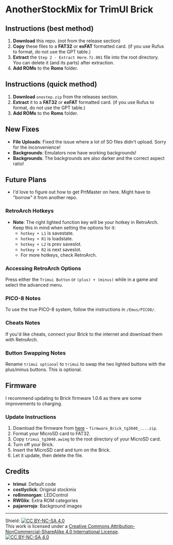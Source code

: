 # AnotherStockMix for TrimUI Brick

## Instructions (best method)

1. **Download** this repo.  (not from the release section)
2. **Copy** these files to a **FAT32** or **exFAT** formatted card.  (if you use Rufus to format, do not use the GPT table.)
3. **Extract** the `Step 2 - Extract Here.7z.001` file into the root directory.  You can delete it (and its parts) after extraction.
4. **Add ROMs** to the **Roms** folder.

## Instructions (quick method)

1. **Download** `onestep.zip` from the releases section.
2. **Extract** it to a **FAT32** or **exFAT** formatted card.  (if you use Rufus to format, do not use the GPT table.)
3. **Add ROMs** to the **Roms** folder.

## New Fixes

- **File Uploads**: Fixed the issue where a lot of SO files didn't upload. Sorry for the inconvenience!
- **Backgrounds**: Emulators now have working backgrounds!
- **Backgrounds**: The backgrounds are also darker and the correct aspect ratio!

## Future Plans

- I'd love to figure out how to get PrtMaster on here.  Might have to "borrow" it from another repo.

### RetroArch Hotkeys

- **Note**: The right lighted function key will be your hotkey in RetroArch. Keep this in mind when setting the options for it:
  - `hotkey + L1` is savestate.
  - `hotkey + R1` is loadstate.
  - `hotkey + L2` is prev saveslot.
  - `hotkey + R2` is next saveslot.
  - For more hotkeys, check RetroArch.

### Accessing RetroArch Options

Press either the `Trimui Button` or `(plus) + (minus)` while in a game and select the advanced menu.

### PICO-8 Notes

To use the true PICO-8 system, follow the instructions in `/Emus/PICO8/`.

### Cheats Notes

If you'd like cheats, connect your Brick to the internet and download them with RetroArch.

### Button Swapping Notes

Rename `trimui optional` to `trimui` to swap the two lighted buttons with the plus/minus buttons. This is optional.

## Firmware

I recommend updating to Brick firmware 1.0.6 as there are some improvements to charging.

### Update Instructions

1. Download the firmware from [here](https://github.com/trimui/firmware_brick/releases/tag/v1.0.6-20241215) - `firmware_Brick_tg3040_....zip`.
2. Format your MicroSD card to FAT32.
3. Copy `trimui_tg3040.awimg` to the root directory of your MicroSD card.
4. Turn off your Brick.
5. Insert the MicroSD card and turn on the Brick.
6. Let it update, then delete the file.

## Credits

- **trimui**: Default code
- **costlyclick**: Original stockmix
- **ro8inmorgan**: LEDControl
- **RWGlix**: Extra ROM categories
- **pajarorrojo**: Background images

---

Shield: [![CC BY-NC-SA 4.0][cc-by-nc-sa-shield]][cc-by-nc-sa]  
This work is licensed under a [Creative Commons Attribution-NonCommercial-ShareAlike 4.0 International License][cc-by-nc-sa].  
[![CC BY-NC-SA 4.0][cc-by-nc-sa-image]][cc-by-nc-sa]

[cc-by-nc-sa]: http://creativecommons.org/licenses/by-nc-sa/4.0/  
[cc-by-nc-sa-image]: https://licensebuttons.net/l/by-nc-sa/4.0/88x31.png  
[cc-by-nc-sa-shield]: https://img.shields.io/badge/License-CC%20BY--NC--SA%204.0-lightgrey.svg
